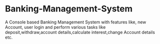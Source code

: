 # Banking-Management-System
A Console based Banking Management System with features like, new Account, user login and perform various tasks like deposit,withdraw,account details,calculate interest,change Account details etc.
